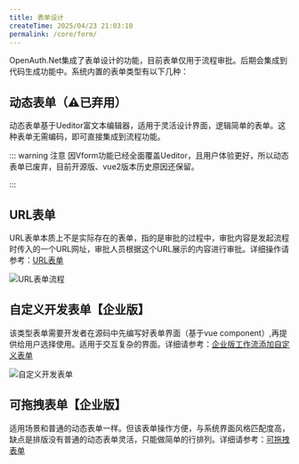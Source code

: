```yaml
---
title: 表单设计
createTime: 2025/04/23 21:03:10
permalink: /core/form/
---
```


OpenAuth.Net集成了表单设计的功能，目前表单仅用于流程审批。后期会集成到代码生成功能中。系统内置的表单类型有以下几种：

## 动态表单（⚠️已弃用）

动态表单基于Ueditor富文本编辑器，适用于灵活设计界面，逻辑简单的表单。这种表单无需编码，即可直接集成到流程功能。

::: warning 注意
因Vform功能已经全面覆盖Ueditor，且用户体验更好，所以动态表单已废弃，目前开源版、vue2版本历史原因还保留。

:::

## URL表单

URL表单本质上不是实际存在的表单，指的是审批的过程中，审批内容是发起流程时传入的一个URL网址，审批人员根据这个URL展示的内容进行审批。详细操作请参考：[URL表单](/pro/urlform)

![URL表单流程](http://img.openauth.net.cn/2025-04-06-22-46-13.png)

## 自定义开发表单【企业版】

该类型表单需要开发者在源码中先编写好表单界面（基于vue component）,再提供给用户选择使用。适用于交互复杂的界面。详细请参考：[企业版工作流添加自定义表单](/pro/form)

![自定义开发表单](http://img.openauth.net.cn/2025-04-06-22-53-02.png)

## 可拖拽表单【企业版】

适用场景和普通的动态表单一样。但该表单操作方便，与系统界面风格匹配度高，缺点是排版没有普通的动态表单灵活，只能做简单的行排列。详细请参考：[可拖拽表单](/pro/dragform)



